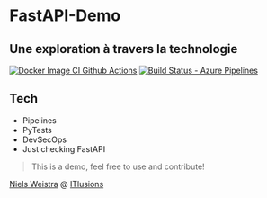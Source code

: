 # FastAPI-Demo
## Une exploration à travers la technologie

[![Docker Image CI Github Actions](https://github.com/ITlusions/ITL.FastApi.Demo/actions/workflows/docker-image.yml/badge.svg)](https://github.com/ITlusions/ITL.FastApi.Demo/actions/workflows/docker-image.yml)
[![Build Status - Azure Pipelines](https://dev.azure.com/ITlusions/ITL.FastAPI.Demo/_apis/build/status%2FITL.FastAPI.Demo.Build?branchName=main)](https://dev.azure.com/ITlusions/ITL.FastAPI.Demo/_build/latest?definitionId=35&branchName=main)
## Tech

- Pipelines
- PyTests
- DevSecOps
- Just checking FastAPI

> This is a demo, feel free to use and contribute!

[Niels Weistra] @ [ITlusions]

   [ITlusions]: <https://github.com/ITlusions>
   [Niels Weistra]: <mailto:n.weistra@itlusions.com>
